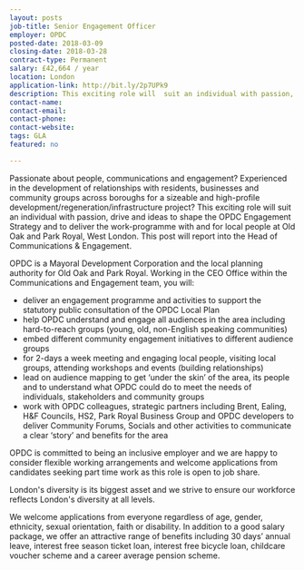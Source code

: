 ```yaml
---
layout: posts
job-title: Senior Engagement Officer
employer: OPDC
posted-date: 2018-03-09
closing-date: 2018-03-28
contract-type: Permanent
salary: £42,664 / year
location: London
application-link: http://bit.ly/2p7UPk9
description: This exciting role will  suit an individual with passion, drive and ideas to shape the OPDC Engagement Strategy and to deliver the work-programme with and for local people at Old Oak and Park Royal, West London.
contact-name:
contact-email:
contact-phone:
contact-website: 
tags: GLA
featured: no

---
```


Passionate about people, communications and engagement? Experienced in the development of relationships with residents, businesses and community groups across boroughs for a sizeable and high-profile development/regeneration/infrastructure project? This exciting role will  suit an individual with passion, drive and ideas to shape the OPDC Engagement Strategy and to deliver the work-programme with and for local people at Old Oak and Park Royal, West London. This post will report into the Head of Communications & Engagement.  

OPDC is a Mayoral Development Corporation and the local planning authority for Old Oak and Park Royal. Working in the CEO Office within the Communications and Engagement team, you will:

- deliver an engagement programme and activities to support the statutory public consultation of the OPDC Local Plan
- help OPDC understand and engage all audiences in the area including hard-to-reach groups (young, old, non-English speaking communities)
- embed different community engagement initiatives to different audience groups
- for 2-days a week meeting and engaging local people, visiting local groups, attending workshops and events (building relationships)
- lead on audience mapping to get ‘under the skin’ of the area, its people and to understand what OPDC could do to meet the needs of individuals, stakeholders and community groups
- work with OPDC colleagues, strategic partners including Brent, Ealing, H&F Councils, HS2, Park Royal Business Group and OPDC developers to deliver Community Forums, Socials and other activities to communicate a clear ‘story’ and benefits for the area

OPDC is committed to being an inclusive employer and we are happy to consider flexible working arrangements and welcome applications from candidates seeking part time work as this role is open to job share.

London's diversity is its biggest asset and we strive to ensure our workforce reflects London's diversity at all levels.

We welcome  applications from everyone regardless of age, gender, ethnicity, sexual orientation, faith or disability. In addition to a good salary package, we offer an attractive range of benefits including 30 days’ annual leave, interest free season ticket loan, interest free bicycle loan, childcare voucher scheme and a career average pension scheme.
